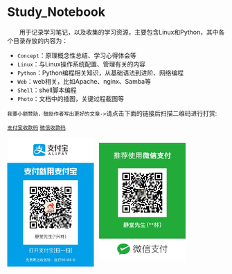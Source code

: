 # Study_Notebook

&ensp;&ensp;&ensp;&ensp;用于记录学习笔记，以及收集的学习资源，主要包含Linux和Python，其中各个目录存放的内容为：

* `Concept`：原理概念性总结、学习心得体会等
* `Linux`：与Linux操作系统配置、管理有关的内容
* `Python`：Python编程相关知识，从基础语法到进阶、网络编程
* `Web`：web相关，比如Apache、nginx、Samba等
* `Shell`：shell脚本编程
* `Photo`：文档中的插图，关键过程截图等

`我要小额赞助，鼓励作者写出更好的文章->`请点击下面的链接后扫描二维码进行打赏:  

[`支付宝收款码`](Photo/colinlee_zhifubao.JPG)    [`微信收款码`](Photo/colinlee_weixin.JPG)

<img src="Photo/colinlee_zhifubao.JPG" width="200" align=center /> &nbsp; <img src="Photo/colinlee_weixin.JPG" width="200" align=center />
